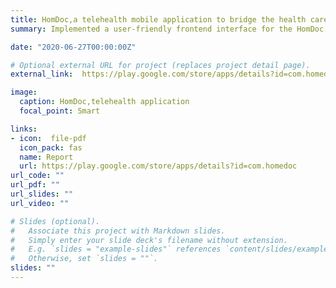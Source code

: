 ```yaml
---
title: HomDoc,a telehealth mobile application to bridge the health care gap in Africa.
summary: Implemented a user-friendly frontend interface for the HomDoc patient mobile application. Incorporated into the app video, chat, and call functionalities that enable patients to communicate with medical doctors. Implemented a scheduling algorithm to assign patients to the earliest available doctors if they choose such a service. This product has helped to provide improved access to quality healthcare and allowing patients to have access to the services of doctors across the globe.

date: "2020-06-27T00:00:00Z"

# Optional external URL for project (replaces project detail page).
external_link:  https://play.google.com/store/apps/details?id=com.homedoc

image:
  caption: HomDoc,telehealth application
  focal_point: Smart

links:
- icon:  file-pdf
  icon_pack: fas
  name: Report
  url: https://play.google.com/store/apps/details?id=com.homedoc
url_code: ""
url_pdf: ""
url_slides: ""
url_video: ""

# Slides (optional).
#   Associate this project with Markdown slides.
#   Simply enter your slide deck's filename without extension.
#   E.g. `slides = "example-slides"` references `content/slides/example-slides.md`.
#   Otherwise, set `slides = ""`.
slides: ""
---
```

